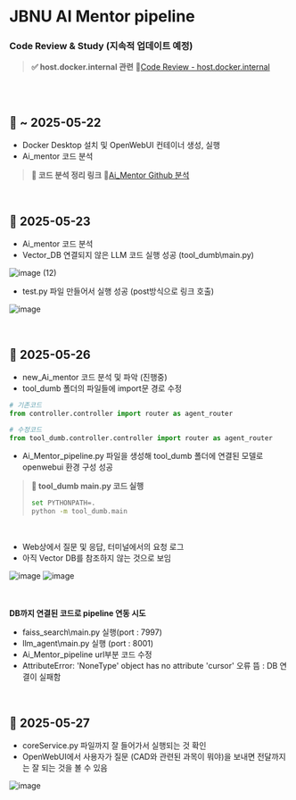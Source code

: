 # JBNU AI Mentor pipeline
### Code Review & Study (지속적 업데이트 예정)
> **✅ host.docker.internal 관련** 🔗[Code Review - host.docker.internal](https://sneaky-viscose-116.notion.site/Code-Review-host-docker-internal-1ff84dccb378801ebf23c039b1d15c22?pvs=4)

<br><br>

## 📅 ~ 2025-05-22
- Docker Desktop 설치 및 OpenWebUI 컨테이너 생성, 실행
- Ai_mentor 코드 분석
> **📌 코드 분석 정리 링크** 🔗[Ai_Mentor Github 분석](https://sneaky-viscose-116.notion.site/Ai_Mentor-Github-1e384dccb37880348f53df1e2ec0c95e?pvs=4)
<br>

## 📅 2025-05-23
- Ai_mentor 코드 분석
- Vector_DB 연결되지 않은 LLM 코드 실행 성공 (tool_dumb\main.py)

![image (12)](https://github.com/user-attachments/assets/d12528e1-02b4-4b97-98fd-7444e45b6d27)
- test.py 파일 만들어서 실행 성공 (post방식으로 링크 호출)

![image](https://github.com/user-attachments/assets/c5b2ec70-563f-424d-9f13-1174b0d16dd8)

<br>

## 📅 2025-05-26
- new_Ai_mentor 코드 분석 및 파악 (진행중)
- tool_dumb 폴더의 파일들에 import문 경로 수정
```python
# 기존코드
from controller.controller import router as agent_router

# 수정코드
from tool_dumb.controller.controller import router as agent_router
```
- Ai_Mentor_pipeline.py 파일을 생성해 tool_dumb 폴더에 연결된 모델로 openwebui 환경 구성 성공



> **📌 tool_dumb main.py 코드 실행**
> ```bash
> set PYTHONPATH=.
> python -m tool_dumb.main
> ```
<br>

- Web상에서 질문 및 응답, 터미널에서의 요청 로그
- 아직 Vector DB를 참조하지 않는 것으로 보임 <br>

![image](https://github.com/user-attachments/assets/26d7380f-22e6-4995-97c9-d707dc666dee)
![image](https://github.com/user-attachments/assets/a4ac129d-649c-472c-ace5-595294534ac6)

<br><br>
**DB까지 연결된 코드로 pipeline 연동 시도**
- faiss_search\main.py 실행(port : 7997) 
- llm_agent\main.py 실행 (port : 8001)
- Ai_Mentor_pipeline url부분 코드 수정
- AttributeError: 'NoneType' object has no attribute 'cursor' 오류 뜸 : DB 연결이 실패함

<br>

## 📅 2025-05-27
- coreService.py 파일까지 잘 들어가서 실행되는 것 확인
- OpenWebUI에서 사용자가 질문 (CAD와 관련된 과목이 뭐야)을 보내면 전달까지는 잘 되는 것을 볼 수 있음

![image](https://github.com/user-attachments/assets/255d3dc9-73d1-4e35-82e2-acade737db99)
